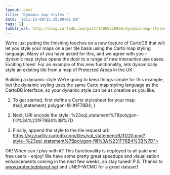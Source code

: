 ```yaml
---
layout: post
title: 'Dynamic map styles '
date: '2011-12-09T15:39:00+01:00'
tags: []
tumblr_url: http://blog.cartodb.com/post/13968310966/dynamic-map-styles
---
```

We’re just putting the finishing touches on a new feature of CartoDB that will let you style your maps on a per tile basis using the Carto map styling language. Many of you have asked for this, and we agree with you - dynamic map styles opens the door to a range of new interactive use cases. Exciting times! 
For an example of this new functionality, lets dynamically style an existing tile from a map of Protected Areas in the UK:

Building a dynamic style
We’re going to keep things simple for this example, but the dynamic styling uses the same Carto map styling language as the CartoDB interface, so your dynamic style can be as creative as you like. 
1. To get started, first define a Carto stylesheet for your map:
#sql_statement{
  polygon-fill:#1F78B4;
}

2. Next, URI encode the style:
  %23sql_statement%7Bpolygon-fill%3A%231F78B4%3B%7D
3. Finally, append the style to the tile request url:
 https://vizzuality.cartodb.com/tiles/sql_statement/6/31/20.png?style=%23sql_statement%7Bpolygon-fill%3A%231F78B4%3B%7D">

OK! When can I play with it?
This functionality is deployed to all paid and free users - enjoy!
We have some pretty great speedups and visualisation enhancements coming in the next few weeks, so stay tuned!
P.S. Thanks to www.protectedplanet.net and UNEP-WCMC for a great dataset!
